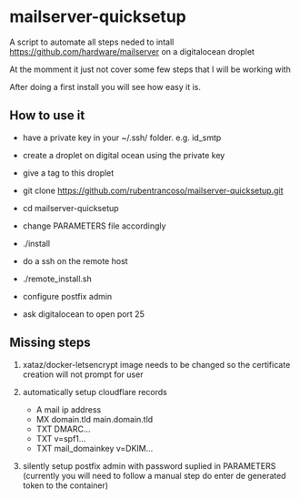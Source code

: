 # mailserver-quicksetup

A script to automate all steps neded to intall https://github.com/hardware/mailserver on a digitalocean droplet

At the momment it just not cover some few steps that I will be working with

After doing a first install you will see how easy it is.

## How to use it

- have a private key in your ~/.ssh/ folder. e.g. id_smtp
- create a droplet on digital ocean using the private key
- give a tag to this droplet

- git clone https://github.com/rubentrancoso/mailserver-quicksetup.git
- cd mailserver-quicksetup
- change PARAMETERS file accordingly
- ./install

- do a ssh on the remote host
- ./remote_install.sh
- configure postfix admin
- ask digitalocean to open port 25

## Missing steps

1. xataz/docker-letsencrypt image needs to be changed so the certificate creation will not prompt for user
2. automatically setup cloudflare records

   - A mail ip address
   - MX domain.tld main.domain.tld
   - TXT DMARC...
   - TXT v=spf1...
   - TXT mail_domainkey v=DKIM...
   
3. silently setup postfix admin with password suplied in PARAMETERS (currently you will need to follow a manual step do enter de generated token to the container)
